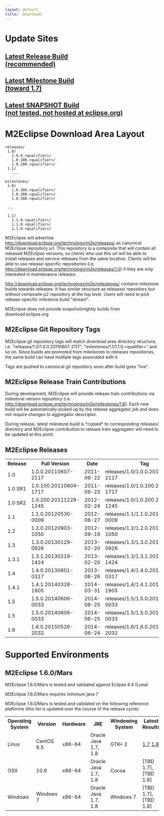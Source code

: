 ```yaml
---
layout: default
title:  Downloads
---
```

# Update Sites

<div class="dlBackground">
  <a href="http://download.eclipse.org/technology/m2e/releases"><div class="col-md-4 buttonBG">
    <h2>Latest Release Build<br />
    <span class="footnote">(recommended)</span></h2>
  </div></a>
  <a href="http://download.eclipse.org/technology/m2e/milestones/1.7"><div class="col-md-4 buttonBG">
    <h2>Latest Milestone Build<br />
    <span class="footnote">(toward 1.7)</span></h2>
  </div></a>
  <a href="https://otto.takari.io/content/sites/m2e.extras/m2e/1.7.0/N/LATEST/"><div class="col-md-4 buttonBG">
    <h2>Latest SNAPSHOT Build<br />
    <span class="footnote">(not tested, not hosted at eclipse.org)</span></h2>
  </div></a>
</div>

# M2Eclipse Download Area Layout

```
releases/
 1.0/
   1.0.0.<qualifier>/
   1.0.100.<qualifier>/
   1.0.200.<qualifier>/
 1.1/
   ...

milestones/
 1.0/
   1.0.300.<qualifier>/
   1.0.300.<qualifier>/
   1.0.300.<qualifier>/

 ...

 1.1/
   1.1.0.<qualifier>/
   1.1.0.<qualifier>/
   1.1.0.<qualifier>/
```

M2Eclipse will advertise <http://download.eclipse.org/technology/m2e/releases/> as canonical M2Eclipse repository url. This repository is a composite that will contain all released M2Eclipse versions, so clients who use this url will be able to install releases and service releases from the same location. Clients will be able to use release-specific repositories (i.e. <http://download.eclipse.org/technology/m2e/releases/1.0>) if they are only interested in maintenance releases.

<http://download.eclipse.org/technology/m2e/milestones/> contains milestone builds towards releases. It has similar structure as releases/
repository but without composite p2 repository at the top level. Users will need to pick release-specific milestone build "stream".

M2Eclipse does not provide snapshot/nightly builds from download.eclipse.org

## M2Eclipse Git Repository Tags

M2Eclipse git repository tags will match download area directory structure, i.e. "releases/1.0/1.0.0.20110607-2117", "milestones/1.1/1.1.0.\<qualifier\>" and so on. Since builds are promoted from milestones to releases repositories, the same build can have multiple tags associated with it.

Tags are pushed to canonical git repository soon after build goes "live".

## M2Eclipse Release Train Contributions

During development, M2Eclipse will provide release train contributions via milestone version repository (i.e. <http://download.eclipse.org/technology/m2e/milestones/1.6>). Each new build will be automatically picked up by the release aggregator job and does not require changes to aggregator descriptor.

During release, latest milestone build is \*copied\* to corresponding releases/ directory and M2Eclipse contribution to release train aggregator will need to be updated at this point.

## M2Eclipse Releases

<table>
  <tbody>
    <tr>
      <th>Release</th>
      <th>Full Version</th>
      <th>Date</th>
      <th>Tag</th>
      <th>p2 URL</th>
    </tr>
    <tr>
      <td>1.0
      <td>1.0.0.20110607-2117
      <td>2011-06-22
      <td>releases/1.0/1.0.0.20110607-2117
      <td><a href="http://download.eclipse.org/technology/m2e/releases/1.0/1.0.0.20110607-2117">http://download.eclipse.org/technology/m2e/releases/1.0/1.0.0.20110607-2117</a></td>
    </tr>
    <tr>
      <td>1.0 SR1</td>
      <td>1.0.100.20110804-1717</td>
      <td>2011-09-23</td>
      <td>releases/1.0/1.0.100.20110804-1717</td>
      <td><a href="http://download.eclipse.org/technology/m2e/releases/1.0/1.0.100.20110804-1717">http://download.eclipse.org/technology/m2e/releases/1.0/1.0.100.20110804-1717</a></td>
    </tr>
    <tr>
      <td>1.0 SR2</td>
      <td>1.0.200.20111228-1245</td>
      <td>2012-02-24</td>
      <td>releases/1.0/1.0.200.20111228-1245</td>
      <td><a href="http://download.eclipse.org/technology/m2e/releases/1.0/1.0.200.20111228-1245">http://download.eclipse.org/technology/m2e/releases/1.0/1.0.200.20111228-1245</a></td>
    </tr>
    <tr>
      <td>1.1</td>
      <td>1.1.0.20120530-0009</td>
      <td>2012-06-27</td>
      <td>releases/1.1/1.1.0.20120530-0009</td>
      <td><a href="http://download.eclipse.org/technology/m2e/releases/1.1/1.1.0.20120530-0009">http://download.eclipse.org/technology/m2e/releases/1.1/1.1.0.20120530-0009</a></td>
    </tr>
    <tr>
      <td>1.2</td>
      <td>1.2.0.20120903-1050</td>
      <td>2012-09-19</td>
      <td>releases/1.2/1.2.0.20120903-1050</td>
      <td><a href="http://download.eclipse.org/technology/m2e/releases/1.2/1.2.0.20120903-1050">http://download.eclipse.org/technology/m2e/releases/1.2/1.2.0.20120903-1050</a></td>
    </tr>
    <tr>
      <td>1.3</td>
      <td>1.3.0.20130129-0926</td>
      <td>2013-02-20</td>
      <td>releases/1.3/1.3.0.20130129-0926</td>
      <td><a href="http://download.eclipse.org/technology/m2e/releases/1.3/1.3.0.20130129-0926">http://download.eclipse.org/technology/m2e/releases/1.3/1.3.0.20130129-0926</a></td>
    </tr>
    <tr>
      <td>1.3.1</td>
      <td>1.3.1.20130219-1424</td>
      <td>2013-02-20</td>
      <td>releases/1.3/1.3.1.20130219-1424</td>
      <td><a href="http://download.eclipse.org/technology/m2e/releases/1.3/1.3.1.20130219-1424">http://download.eclipse.org/technology/m2e/releases/1.3/1.3.1.20130219-1424</a></td>
    </tr>
    <tr>
      <td>1.4</td>
      <td>1.4.0.20130601-0317</td>
      <td>2013-06-26</td>
      <td>releases/1.4/1.4.0.20130601-0317</td>
      <td><a href="http://download.eclipse.org/technology/m2e/releases/1.4/1.4.0.20130601-0317">http://download.eclipse.org/technology/m2e/releases/1.4/1.4.0.20130601-0317</a></td>
    </tr>
    <tr>
      <td>1.4.1</td>
      <td>1.4.1.20140328-1905</td>
      <td>2014-03-31</td>
      <td>releases/1.4/1.4.1.20140328-1905</td>
      <td><a href="http://download.eclipse.org/technology/m2e/releases/1.4/1.4.1.20140328-1905">http://download.eclipse.org/technology/m2e/releases/1.4/1.4.1.20140328-1905</a></td>
    </tr>
    <tr>
      <td>1.5</td>
      <td>1.5.0.20140606-0033</td>
      <td>2014-06-25</td>
      <td>releases/1.5/1.5.0.20140606-0033</td>
      <td><a href="http://download.eclipse.org/technology/m2e/releases/1.5/1.5.0.20140606-0033">http://download.eclipse.org/technology/m2e/releases/1.5/1.5.0.20140606-0033</a></td>
    </tr>
    <tr>
      <td>1.5</td>
      <td>1.5.0.20140606-0033</td>
      <td>2014-06-25</td>
      <td>releases/1.5/1.5.0.20140606-0033</td>
      <td><a href="http://download.eclipse.org/technology/m2e/releases/1.5/1.5.0.20140606-0033">http://download.eclipse.org/technology/m2e/releases/1.5/1.5.0.20140606-0033</a></td>
    </tr>
    <tr>
      <td>1.6</td>
      <td>1.6.0.20150526-2032</td>
      <td>2014-06-24</td>
      <td>releases/1.6/1.6.0.20150526-2032</td>
      <td><a href="http://download.eclipse.org/technology/m2e/releases/1.6/1.6.0.20150526-2032">http://download.eclipse.org/technology/m2e/releases/1.6/1.6.0.20150526-2032</a></td>
    </tr>
  </tbody>
</table>

# Supported Environments

## M2Eclipse 1.6.0/Mars

M2Eclipse 1.6.0/Mars is tested and validated against Eclipse 4.4 (Luna)

M2Eclipse 1.6.0/Mars requires minimum java 7

M2Eclipse 1.6.0/Mars is tested and validated on the following reference
platforms (this list is updated over the course of the release cycle):

<table>
  <tbody>
  <tr>
    <th>Operating System</th>
    <th>Version</th>
    <th>Hardware</th>
    <th>JRE</th>
    <th>Windowing System</th>
    <th>Latest Results</th>
  </tr>
  <tr>
    <td>Linux</td>
    <td>CentOS 6.5</td>
    <td>x86-64</td>
    <td>Oracle Java 1.7, 1.8</td>
    <td>GTK+ 2</td>
    <td>
      <a href="https://ci.takari.io/job/m2eclipse-core-tests/lastCompletedBuild/testReport/">1.7</a>
      <a href="https://ci.takari.io/job/m2eclipse-core-tests%20%28jdk-1.8%29/lastCompletedBuild/testReport/">1.8</a>
    </td>
  </tr>
  <tr>
    <td>OSX</td>
    <td>10.9</td>
    <td>x86-64</td>
    <td>Oracle Java 1.7, 1.8</td>
    <td>Cocoa</td>
    <td>[TBD 1.7], [TBD 1.8]</td>
  </tr>
  <tr>
    <td>Windows</td>
    <td>Windows 7</td>
    <td>x86-64</td>
    <td>Oracle Java 1.7, 1.8</td>
    <td>Windows 7</td>
    <td>[TBD 1.7], [TBD 1.8]</td>
  </tr>
  </tbody>
</table>
